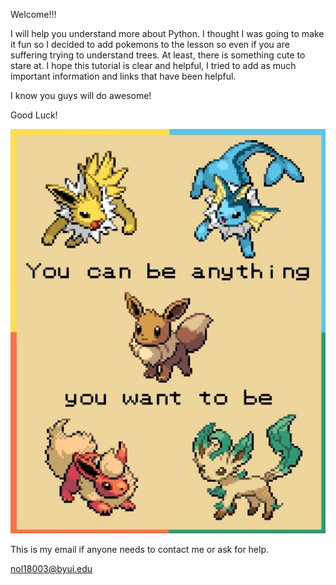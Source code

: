 Welcome!!!

I will help you understand more about Python. I thought I was going to make it fun so I decided to add pokemons to the lesson so even if you are suffering trying to understand trees. At least, there is something cute to stare at. I hope this tutorial is clear and helpful, I tried to add as much important information and links that have been helpful.

I know you guys will do awesome!

Good Luck!

![](pok.jpeg)

This is my email if anyone needs to contact me or ask for help.

nol18003@byui.edu